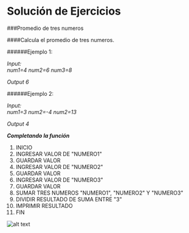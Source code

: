 Solución de Ejercicios
======================
###Promedio de tres numeros

####Calcula el promedio de tres numeros.

######Ejemplo 1:  

_Input:_  
_num1=4_
_num2=6_
_num3=8_


_Output_
_6_

######Ejemplo 2:

_Input:_  
_num1=3_
_num2=-4_
_num2=13_

_Output_
_4_

___Completando la función___


1. INICIO
2. INGRESAR VALOR DE "NUMERO1"
3. GUARDAR VALOR
4. INGRESAR VALOR DE "NUMERO2"
5. GUARDAR VALOR
6. INGRESAR VALOR DE "NUMERO3"
7. GUARDAR VALOR
8. SUMAR TRES NUMEROS "NUMERO1", "NUMERO2" Y "NUMERO3"
9. DIVIDIR RESULTADO DE SUMA ENTRE "3"
10. IMPRIMIR RESULTADO
11. FIN

![alt text](http://i63.tinypic.com/2ey9isk.jpg)